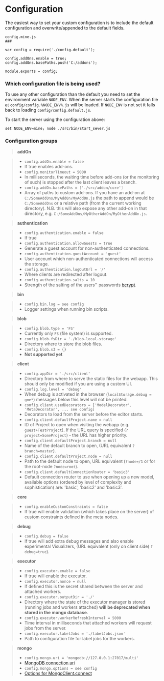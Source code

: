 Configuration
=============

The easiest way to set your custom configuration is to include the default configuration and overwrite/appended to the default fields.

```
config.mine.js
###

var config = require('./config.default');

config.addOns.enable = true;
config.addOns.basePaths.push('C:/addons');

module.exports = config;
```

### Which configuration file is being used?
To use any other configuration than the default you need to set the environment variable `NODE_ENV`. When the server starts the configuration file at `config/config.%NODE_ENV%.js` will be loaded. If `NODE_ENV` is not set it falls back to loading `config/config.default.js`.

To start the server using the configuration above:

`set NODE_ENV=mine; node ./src/bin/start_sever.js`

### Configuration groups

> **addOn**

> - `config.addOn.enable = false`
>  - If true enables add-ons.
> - `config.monitorTimeout = 5000`
>  - In milliseconds, the waiting time before add-ons (or the monitoring of such) is stopped after the last client leaves a branch.
> - `config.addOn.basePaths = ['./src/addon/core']`
>  - Array of paths to custom add-ons. If you have an add-on at `C:/SomeAddOns/MyAddOn/MyAddOn.js` the path to append would be `C:/SomeAddOns` or a relative path (from the current working directory). N.B. this will also expose any other add-on in that directory, e.g. `C:/SomeAddOns/MyOtherAddOn/MyOtherAddOn.js`.

> **authentication**

> - `config.authentication.enable = false`
>  - If true
> - `config.authentication.allowGuests = true`
>  - Generate a guest account for non-authenticated connections.
> - `config.authentication.guestAccount = 'guest'`
>  - User account which non-authenticated connections will access the storage.
> - `config.authentication.logOutUrl = '/'`
>  - Where clients are redirected after logout.
> - `config.authentication.salts = 10`
>  - Strength of the salting of the users'' passwords [bcrypt](https://github.com/dcodeIO/bcrypt.js).

> **bin**

> - `config.bin.log = see config`
>  - Logger settings when running bin scripts.

> **blob**

> - `config.blob.type = 'FS'`
>  - Currently only `FS` (file system) is supported.
> - `config.blob.fsDir = './blob-local-storage'`
>  - Directory where to store the blob files.
> - `config.blob.s3 = {}`
>  - **Not supported yet**

> **client**

> - `config.appDir = './src/client'`
>  - Directory from where to serve the static files for the webapp. This should only be modified if you are using a custom UI.
> - `config.log.level = 'debug'`
>  - When debug is activated in the browser (`localStorage.debug = gme*`) messages below this level will not be printed.
> - `config.client.usedDecorators = ['ModelDecorator', 'MetaDecorator', ... see config]`
>  - Decorators to load from the server before the editor starts.
> - `config.client.defaultProject.name = null`
>  - ID of Project to open when visiting the webapp (e.g. `guest+TestProject`). If the URL query is specified (`?project=SomeProject`) - the URL has higher priority.
> - `config.client.defaultProject.branch = null`
>  - Name of the default branch to open, (URL equivalent `?branch=master`).
> - `config.client.defaultProject.node = null`
>  - Path to the default node to open, URL equivalent (`?node=/1` or for the root-node `?node=root`).
> - `config.client.defaultConnectionRouter = 'basic3'`
>  - Default connection router to use when opening up a new model, available options (ordered by level of complexity and sophistication) are: 'basic', 'basic2' and 'basic3'.

> **core**

> - `config.enableCustomConstraints = false`
>  - If true will enable validation (which takes place on the server) of custom constraints defined in the meta nodes.

> **debug**

> - `config.debug = false`
>  - If true will add extra debug messages and also enable experimental Visualizers, (URL equivalent (only on client side) `?debug=true`).

> **executor**

> - `config.executor.enable = false`
>  - If true will enable the executor.
> - `config.executor.nonce = null`
>  - If defined this is the secret shared between the server and attached workers.
> - `config.executor.outputDir = './'`
>  - Directory where the state of the executor manager is stored (running jobs and workers attached) **will be deprecated when stored in the mongo database**.
> - `config.executor.workerRefreshInterval = 5000`
>  - Time interval in milliseconds that attached workers will request jobs from the server.
> - `config.executor.labelJobs = './labelJobs.json'`
>  - Path to configuration file for label jobs for the workers.

> **mongo**
> - `config.mongo.uri = 'mongodb://127.0.0.1:27017/multi'`
>  - [MongoDB connection uri](http://docs.mongodb.org/manual/reference/connection-string/)
> - `config.mongo.options = see config`
>  - [Options for MongoClient.connect](https://mongodb.github.io/node-mongodb-native/api-generated/mongoclient.html#connect)






